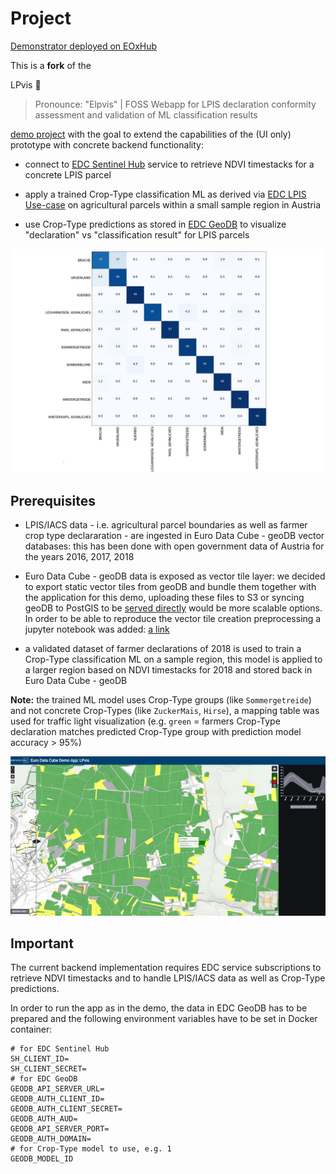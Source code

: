 # Project

[Demonstrator deployed on EOxHub](https://lpvis-0652eab6-e5d0-11e9-a359-2a2ae2dbcce4.edc.hub.eox.at)

This is a **fork** of the 

LPvis 🕺
> Pronounce: "Elpvis" | FOSS Webapp for LPIS declaration conformity assessment and validation of ML classification results

[demo project](https://github.com/EOX-A/LPvis) with the goal to extend the capabilities of the (UI only) prototype with concrete backend functionality:

- connect to [EDC Sentinel Hub](https://eurodatacube.com/marketplace?group=Euro%20Data%20Cube) service to retrieve NDVI timestacks for a concrete LPIS parcel

- apply a trained Crop-Type classification ML as derived via [EDC LPIS Use-case](https://eurodatacube.com/marketplace/notebooks/contributions/EDC_Usecase-LPIS_Crop-Type-Classification.ipynb) on agricultural parcels within a small sample region in Austria

- use Crop-Type predictions as stored in [EDC GeoDB](https://eurodatacube.com/marketplace/services/eurodatacube-geodb) to visualize "declaration" vs "classification result" for LPIS parcels

![Confusion Matrix](media/confusion_matrix.jpg)

## Prerequisites

- LPIS/IACS data - i.e. agricultural parcel boundaries as well as farmer crop type declararation - are ingested in Euro Data Cube - geoDB vector databases: this has been done with open government data of Austria for the years 2016, 2017, 2018

- Euro Data Cube - geoDB data is exposed as vector tile layer: we decided to export static vector tiles from geoDB and bundle them together with the application for this demo, uploading these files to S3 or syncing geoDB to PostGIS to be [served directly](https://info.crunchydata.com/blog/dynamic-vector-tiles-from-postgis) would be more scalable options. In order to be able to reproduce the vector tile creation preprocessing a jupyter notebook was added: [a link](https://github.com/eurodatacube/LPvis/blob/master/geodata/create_vector_tiles.ipynb)

- a validated dataset of farmer declarations of 2018 is used to train a Crop-Type classification ML on a sample region, this model is applied to a larger region based on NDVI timestacks for 2018 and stored back in Euro Data Cube - geoDB

**Note:** the trained ML model uses Crop-Type groups (like `Sommergetreide`) and not concrete Crop-Types (like `ZuckerMais`, `Hirse`), a mapping table was used for traffic light visualization (e.g. `green` = farmers Crop-Type declaration matches predicted Crop-Type group with prediction model accuracy > 95%)

![Overview](media/lpvis.jpg)

## Important

The current backend implementation requires EDC service subscriptions to retrieve NDVI timestacks and to handle LPIS/IACS data as well as Crop-Type predictions.

In order to run the app as in the demo, the data in EDC GeoDB has to be prepared and the following environment variables have to be set in Docker container:
```
# for EDC Sentinel Hub
SH_CLIENT_ID=
SH_CLIENT_SECRET=
# for EDC GeoDB
GEODB_API_SERVER_URL=
GEODB_AUTH_CLIENT_ID=
GEODB_AUTH_CLIENT_SECRET=
GEODB_AUTH_AUD=
GEODB_API_SERVER_PORT=
GEODB_AUTH_DOMAIN=
# for Crop-Type model to use, e.g. 1
GEODB_MODEL_ID
```
